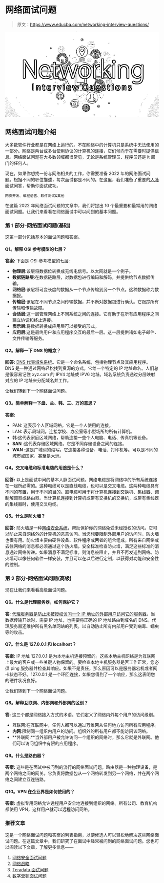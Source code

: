 # 网络面试问题

> 原文：<https://www.educba.com/networking-interview-questions/>

![networking interview questions](img/bb5dc83d19cb46205b91c77575c06831.png)



## 网络面试问题介绍

大多数软件行业都是在网络上运行的。不在网络中的计算机只是系统中无法使用的一部分。网络是两台或多台使用协议的计算机的连接，它们倾向于在需要时提供信息。网络面试问题在大多数领域都很常见，无论是系统管理员、程序员还是 it 部门的任何人。

现在，如果你想找一份与网络相关的工作，你需要准备 2022 年的网络面试问题。根据不同的职位描述，每次面试都是不同的。在这里，我们准备了重要的[人脉](https://www.educba.com/networking-commands/)面试问答，帮助你面试成功。

<small>网页开发、编程语言、软件测试&其他</small>

在这篇 2022 年网络面试问题的文章中，我们将提出 10 个最重要和最常用的网络面试问题。让我们来看看在网络面试中可以问到的基本问题。

### 第 1 部分-网络面试问题(基础)

这第一部分包括基本的面试问题和答案。

#### Q1。解释 OSI 参考模型的七层？

**答案:**
下面是 OSI 参考模型的七层:

*   **物理层**:该层将数据位转换成无线电信号。以太网就是一个例子。
*   **数据链路层**:在数据链路层，对数据包进行编码和解码，并提供给节点数据传输。
*   **网络层**:该层将可变长度的数据从一个节点传输到另一个节点。这种数据称为数据报。
*   **传输层**:该层在不同节点之间传输数据，并不断对数据包进行确认。它跟踪所有传输和传输故障。
*   **会话层**:这一层管理网络上不同系统之间的连接。它有助于在所有应用程序之间建立协调和终止连接。
*   **表示层**:将数据转换成应用层可以接受的形式。
*   **应用层**:这是最终用户和应用程序交互的最后一层。这一层提供诸如电子邮件、文件传输等服务。

#### Q2。解释一下 DNS 的概念？

**回答:**
[DNS 代表域名系统](https://www.educba.com/what-are-the-types-of-dns-servers/)。它是一个命名系统，包括物理节点及其应用程序。DNS 是一种通过网络轻松找到资源的方式。它给一个特定的 IP 地址命名。人们总是很容易记住 xyz.com 的 IPV4 地址或 IPV6 地址。域名系统负责通过分层映射对应的 IP 地址来分配域名并工作。

让我们转到下一个网络面试问题。

#### Q3。简单解释一下盘、兰、韩、三、万的意思？

**答案:**

*   PAN: 这表示个人区域网络。它是一个人使用的连接。
*   LAN: 表示局域网，连接学校、办公室等小型场所的所有计算机。
*   韩:这代表家庭区域网络，帮助连接一些个人电脑、电话、传真机等设备。
*   **SAN** :这代表存储区域网络。它是不同存储设备之间的连接。
*   **WAN** :这是广域网的缩写。它连接各种设备、电话、打印机等。可以是不同的城市或国家，甚至是大洲。

#### Q4。交叉电缆和标准电缆的用途是什么？

**回答:**
以上是面试中问的基本人脉面试问题。网络电缆是将网络中的所有系统连接在一起所必需的。这种电缆可以是直线电缆，也可以是交叉电缆。这两种电缆具有不同的布置，用于不同的目的。直电缆可用于将计算机连接到交换机、集线器、调制解调器或路由器。当计算机连接到计算机或带有交换机的交换机，或带有集线器的集线器时，使用交叉电缆。

#### Q5。什么是防火墙？

**回答:**
防火墙是一种[网络安全系统](https://www.educba.com/what-is-network-security/)，帮助保护你的网络免受未经授权的访问。它可以防止来自网络外的计算机的恶意访问。当您想要限制外部用户的访问时，防火墙也很有用。防火墙主要由硬件设备、软件程序或两者的组合组成。所有来自网络或去往网络的消息都必须通过这个防火墙。安全标准检查防火墙，满足这些标准的消息通过网络传递。如果消息不满足标准，则消息被阻止，并且不再发送到网络。防火墙可以像任何软件一样安装，并且可以在以后进行定制，以获得对功能和安全性的控制。

### 第 2 部分-网络面试问题(高级)

现在让我们来看看高级面试问题。

#### Q6。什么是代理服务器，如何保护它？

**答:**
[代理服务器是防止未被授权访问一个 IP 地址的外部用户访问它的服务器](https://www.educba.com/types-of-proxy-servers/)。当数据传输开始时，需要 IP 地址，也需要将正确的 IP 地址路由到域名的 DNS。代理服务器还维护所有黑名单网站的列表，以自动防止所有内部用户受到病毒、蠕虫等的攻击。

#### Q7。什么是 127.0.0.1 和 localhost？

**答案:**
IP 地址 127.0.0.1 是为本地主机连接预留的。这些本地主机网络是为互联网上最大的客户或一些关键人物保留的。要检查本地主机服务器是否工作正常，您必须 ping 服务器并检查其响应。如果不是责任，那么原因可以是服务器宕机或者网卡状态不好。127.0.0.1 是一个环回连接，如果您得到了一个响应，那么这表明您的硬件状况良好。

让我们转到下一个网络面试问题。

#### Q8。解释互联网、内部网和外部网的区别？

**答:**
这三个都是网络接入方式的术语。它们定义了网络内外每个用户的访问级别。

*   互联网:在互联网中，任何人都可以通过万维网从任何地方访问所有应用程序。
*   **内网**:限制同一组织内用户的访问。组织外的所有用户都不能访问该网络。
*   **外联网:**当外部用户被允许访问一个组织的网络时，那么它就是外联网。他们可以访问组织中有限的应用程序。

#### Q9。什么是路由器？

**答案:**
这些是在面试中被问到的流行的网络面试问题。路由器是一种物理设备，是两个网络之间的网关。它负责将数据包从一个网络转发到另一个网络，并在两个网络之间建立互连链路。

#### Q10。VPN 在企业界是如何使用的？

**答案:**
虚拟专用网络允许远程用户安全地连接到组织的网络。所有公司、教育机构都使用 VPN，这样用户就可以远程访问网络。

### 推荐文章

这是一个网络面试问题和答案的列表指南，以便候选人可以轻松地解决这些网络面试问题。在这篇文章中，我们研究了在面试中经常被问到的网络面试问题。您也可以阅读以下文章，了解更多信息——

1.  [网络安全面试问题](https://www.educba.com/network-security-interview-questions/)
2.  [网络战略](https://www.educba.com/networking-strategies/)
3.  [Teradata 面试问题](https://www.educba.com/teradata-interview-questions/)
4.  [数字营销面试问题](https://www.educba.com/digital-marketing-interview-questions/)





